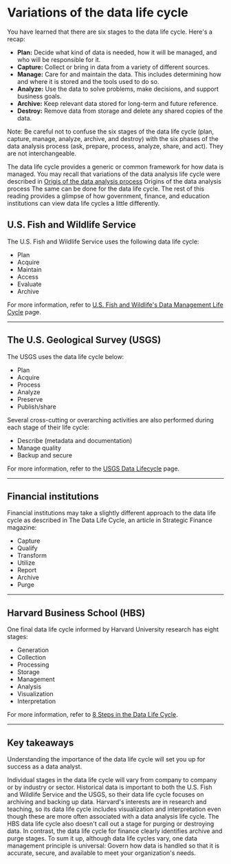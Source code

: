 # Variations of the data life cycle

You have learned that there are six stages to the data life cycle. Here's a recap:

- <b>Plan:</b> Decide what kind of data is needed, how it will be managed, and who will be responsible for it.
- <b>Capture:</b> Collect or bring in data from a variety of different sources.
- <b>Manage:</b> Care for and maintain the data. This includes determining how and where it is stored and the tools used to do so.
- <b>Analyze:</b> Use the data to solve problems, make decisions, and support business goals.
- <b>Archive:</b> Keep relevant data stored for long-term and future reference.
- <b>Destroy:</b> Remove data from storage and delete any shared copies of the data.

Note: Be careful not to confuse the six stages of the data life cycle (plan, capture, manage, analyze, archive, and destroy) with the six phases of the data analysis process (ask, prepare, process, analyze, share, and act). They are not interchangeable.

The data life cycle provides a generic or common framework for how data is managed. You may recall that variations of the data analysis life cycle were described in [Origis of the data analysis process](https://www.coursera.org/learn/foundations-data/supplement/WWlrt/origins-of-the-data-analysis-process)
Origins of the data analysis process
The same can be done for the data life cycle. The rest of this reading provides a glimpse of how government, finance, and education institutions can view data life cycles a little differently.

## U.S. Fish and Wildlife Service
The U.S. Fish and Wildlife Service uses the following data life cycle:

- Plan
- Acquire
- Maintain
- Access 
- Evaluate
- Archive

For more information, refer to [U.S. Fish and Wildlife's Data Management Life Cycle](https://www.fws.gov/data/life-cycle) page.

<hr/>

## The U.S. Geological Survey (USGS)
The USGS uses the data life cycle below:

- Plan
- Acquire
- Process
- Analyze
- Preserve
- Publish/share

Several cross-cutting or overarching activities are also performed during each stage of their life cycle:
- Describe (metadata and documentation)
- Manage quality
- Backup and secure

For more information, refer to the [USGS Data Lifecycle](https://www.usgs.gov/products/data-and-tools/data-management/data-lifecycle) page.

<hr/>

## Financial institutions
Financial institutions may take a slightly different approach to the data life cycle as described in 
The Data Life Cycle, an article in Strategic Finance magazine:
- Capture
- Qualify
- Transform
- Utilize
- Report
- Archive
- Purge

<hr/>

## Harvard Business School (HBS)
One final data life cycle informed by Harvard University research has eight stages:
- Generation
- Collection
- Processing
- Storage 
- Management
- Analysis
- Visualization
- Interpretation

For more information, refer to [8 Steps in the Data Life Cycle](https://online.hbs.edu/blog/post/data-life-cycle).

<hr/>

## Key takeaways

Understanding the importance of the data life cycle will set you up for success as a data analyst. 

Individual stages in the data life cycle will vary from company to company or by industry or sector. Historical data is important to both the U.S. Fish and Wildlife Service and the USGS, so their data life cycle focuses on archiving and backing up data. Harvard's interests are in research and teaching, so its data life cycle includes visualization and interpretation even though these are more often associated with a data analysis life cycle. The HBS data life cycle also doesn't call out a stage for purging or destroying data. In contrast, the data life cycle for finance clearly identifies archive and purge stages. To sum it up, although data life cycles vary, one data management principle is universal: Govern how data is handled so that it is accurate, secure, and available to meet your organization's needs.